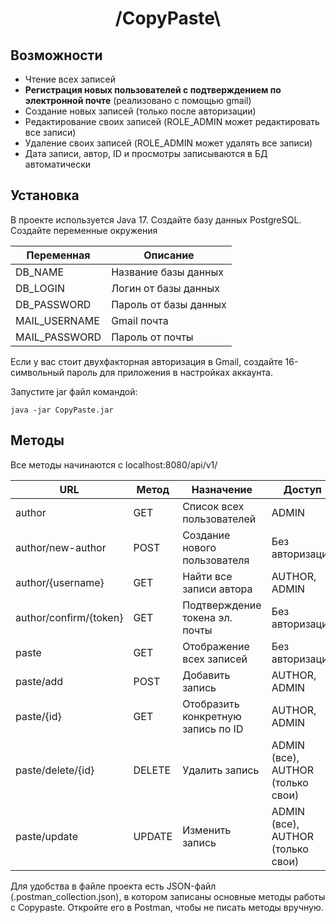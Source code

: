 <h1 align="center"> /CopyPaste\ </h1>

## Возможности
- Чтение всех записей
- **Регистрация новых пользователей с подтверждением по электронной почте** (реализовано с помощью gmail)
- Создание новых записей (только после авторизации)
- Редактирование своих записей (ROLE_ADMIN может редактировать все записи)
- Удаление своих записей (ROLE_ADMIN может удалять все записи)
- Дата записи, автор, ID и просмотры записываются в БД автоматически
  
## Установка
В проекте используется Java 17. Создайте базу данных PostgreSQL. 
Создайте переменные окружения 

| Переменная | Описание |
| --- | --- |
| DB_NAME | Название базы данных |
| DB_LOGIN | Логин от базы данных |
| DB_PASSWORD | Пароль от базы данных |
| MAIL_USERNAME | Gmail почта |
| MAIL_PASSWORD | Пароль от почты |

Если у вас стоит двухфакторная авторизация в Gmail, создайте 16-символьный пароль для приложения в настройках аккаунта.

Запустите jar файл командой:
```
java -jar CopyPaste.jar
```

## Методы
Все методы начинаются с localhost:8080/api/v1/

| URL | Метод | Назначение | Доступ |
| --- | --- | --- | --- |
| author | GET | Список всех пользователей | ADMIN |
| author/new-author| POST | Создание нового пользователя | Без авторизации |
| author/{username}| GET | Найти все записи автора | AUTHOR, ADMIN |
| author/confirm/{token} | GET | Подтверждение токена эл. почты | Без авторизации |
| paste | GET | Отображение всех записей | Без авторизации |
| paste/add | POST | Добавить запись | AUTHOR, ADMIN |
| paste/{id} | GET | Отобразить конкретную запись по ID | AUTHOR, ADMIN |
| paste/delete/{id} | DELETE | Удалить запись | ADMIN (все), AUTHOR (только свои) |
| paste/update | UPDATE | Изменить запись | ADMIN (все), AUTHOR (только свои) |

Для удобства в файле проекта есть JSON-файл (.postman_collection.json), в котором записаны основные методы работы с Copypaste. 
Откройте его в Postman, чтобы не писать методы вручную.
